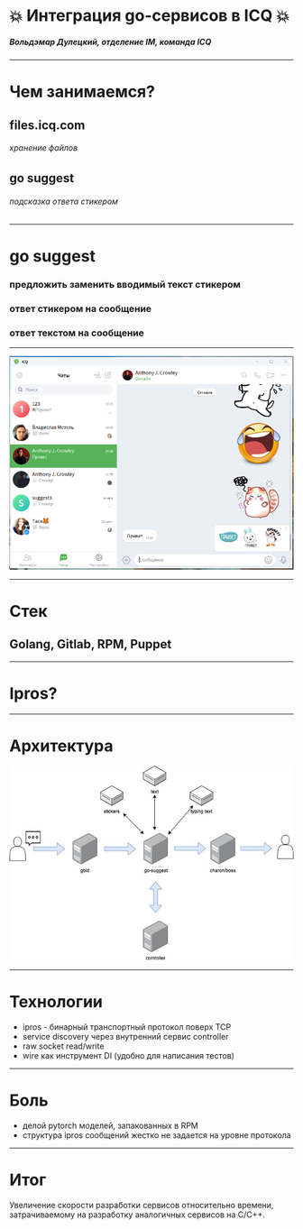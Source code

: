 # 💥 Интеграция go-сервисов в ICQ 💥

##### Вольдэмар Дулецкий, отделение IM, команда ICQ

 ----


# Чем занимаемся? 

## files.icq.com
###### хранение файлов
## go suggest
###### подсказка ответа стикером

---

# go suggest

### предложить заменить вводимый текст стикером
### ответ стикером на сообщение
### ответ текстом на сообщение

---

![](https://github.com/r00takaspin/icq-go/raw/master/client.png)

--- 

# Стек
## Golang, Gitlab, RPM, Puppet

---

# Ipros?

---

# Архитектура

![](https://github.com/r00takaspin/icq-go/raw/master/services.jpg)

---

# Технологии

* ipros - бинарный транспортный протокол поверх TCP
* service discovery через внутренний сервис controller
* raw socket read/write
* wire как инструмент DI (удобно для написания тестов)
---

# Боль
* делой pytorch моделей, запакованных в RPM
* структура ipros сообщений жестко не задается на уровне протокола

---
# Итог

Увеличение скорости разработки сервисов относительно времени, затрачиваемому на разработку аналогичных сервисов на C/C++.